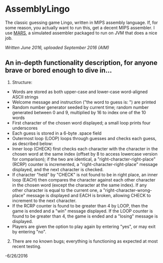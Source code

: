 # AssemblyLingo
The classic guessing game Lingo, written in MIPS assembly language.
If, for some reason, you actually want to run this, get a decent MIPS assembler. I use [MARS](http://courses.missouristate.edu/KenVollmar/mars/), a simulated assembler packaged to run on JVM that does a nice job.

*Written June 2016, uploaded September 2016 (AIM)*

## An in-depth functionality description, for anyone brave or bored enough to dive in...

1. Structure:

- Words are stored as both upper-case and lower-case word-aligned ASCII strings
- Welcome message and instruction ("the word to guess is: ") are printed
- Random number generator seeded by current time; random number generated between 0 and 9, multiplied by 16 to index one of the 10 words
- First character of the chosen word displayed; a small loop prints four underscores
- Each guess is stored in a 6-byte .space field
- Outermost loop (LOOP) loops through guesses and checks each guess, as described below:
- Inner loop (CHECK) first checks each character with the character in the chosen word at the same index (offset by 8 to access lowercase version for comparison); if the two are identical, a "right-character-right-place" (RCRP) counter is incremented, a "right-character-right-place" message displayed, and the next character is checked. 
- If character "held" by "CHECK" is not found to be in right place, an inner loop (EACH) then compares the character against each other character in the chosen word (except the character at the same index). If any other character is equal to the current one, a "right-character-wrong-place" message is displayed and EACH is broken, allowing CHECK to increment to the next character.
- If the RCRP counter is found to be greater than 4 by LOOP, then the game is ended and a "win" message displayed. If the LOOP counter is found to be greater than 4, the game is ended and a "losing" message is displayed.
- Players are given the option to play again by entering "yes", or may exit by entering "no".

2. There are no known bugs; everything is functioning as expected at most recent testing.

-6/26/2016
